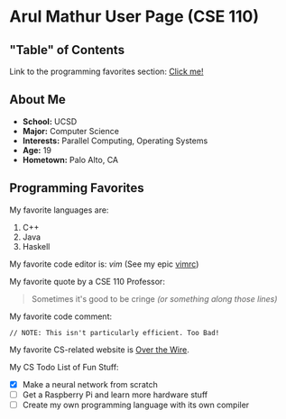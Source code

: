 # Arul Mathur User Page (CSE 110)

## "Table" of Contents
Link to the programming favorites section: [Click me!](#programming-favorites)

## About Me
- **School:** UCSD
- **Major:** Computer Science
- **Interests:** Parallel Computing, Operating Systems
- **Age:** 19
- **Hometown:** Palo Alto, CA 

## Programming Favorites
My favorite languages are:
1. C++
2. Java
3. Haskell

My favorite code editor is: *vim* (See my epic [vimrc](vimrc.md))

My favorite quote by a CSE 110 Professor:

> Sometimes it's good to be cringe *(or something along those lines)*

My favorite code comment:

```// NOTE: This isn't particularly efficient. Too Bad!```

My favorite CS-related website is [Over the Wire](https://overthewire.org/wargames/).

My CS Todo List of Fun Stuff:
- [x] Make a neural network from scratch
- [ ] Get a Raspberry Pi and learn more hardware stuff
- [ ] Create my own programming language with its own compiler

